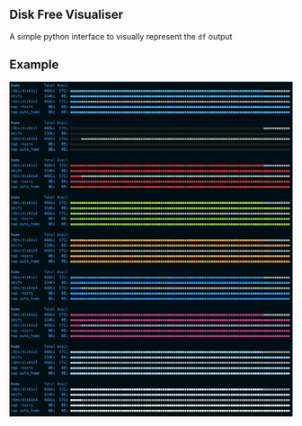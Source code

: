 ## Disk Free Visualiser

A simple python interface to visually represent the `df` output

## Example

![](img/col.png)